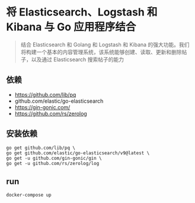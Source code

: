 # 将 Elasticsearch、Logstash 和 Kibana 与 Go 应用程序结合

> 结合 Elasticsearch 和 Golang 和 Logstash 和 Kibana 的强大功能。我们将构建一个基本的内容管理系统，该系统能够创建、读取、更新和删除帖子，以及通过 Elasticsearch 搜索帖子的能力

## 依赖

- https://github.com/lib/pq
- github.com/elastic/go-elasticsearch
- https://gin-gonic.com/
- https://github.com/rs/zerolog

## 安装依赖

```shell
go get github.com/lib/pq \
go get github.com/elastic/go-elasticsearch/v9@latest \
go get -u github.com/gin-gonic/gin \
go get -u github.com/rs/zerolog/log
```

## run

```shell
docker-compose up
```

